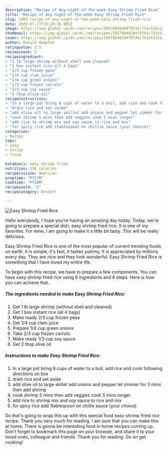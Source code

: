 ```yaml
---
description: "Recipe of Any-night-of-the-week Easy Shrimp Fried Rice"
title: "Recipe of Any-night-of-the-week Easy Shrimp Fried Rice"
slug: 1902-recipe-of-any-night-of-the-week-easy-shrimp-fried-rice
date: 2020-07-27T19:28:30.005Z
image: https://img-global.cpcdn.com/recipes/5057884920479744/751x532cq70/easy-shrimp-fried-rice-recipe-main-photo.jpg
thumbnail: https://img-global.cpcdn.com/recipes/5057884920479744/751x532cq70/easy-shrimp-fried-rice-recipe-main-photo.jpg
cover: https://img-global.cpcdn.com/recipes/5057884920479744/751x532cq70/easy-shrimp-fried-rice-recipe-main-photo.jpg
author: Ronald Hampton
ratingvalue: 3.5
reviewcount: 3
recipeingredient:
- "1 lb large shrimp without shell and cleaned"
- "1 box instant rice all 4 bags"
- "2/3 cup frozen peas"
- "1/4 cup clam juice"
- "1/4 cup green onions"
- "2/3 cup frozen carrots"
- "1/3 cup soy sauce"
- "2 tbsp olive oil"
recipeinstructions:
- "In a large pot bring 8 cups of water to a boil, add rice and cook following directions on box"
- "drain rice and set aside"
- "add olive oil to large skillet add onions and pepper let simmer for 3 mins then add shrimp"
- "cook shrimp 5 mins then add veggies cook 5 mins longer"
- "add rice to shrimp mix and soy sauce to rice and mix"
- "for spicy rice add 1tablespoon on chillie sauce (your choice)"
categories:
- Recipe
tags:
- easy
- shrimp
- fried

katakunci: easy shrimp fried 
nutrition: 156 calories
recipecuisine: American
preptime: "PT27M"
cooktime: "PT30M"
recipeyield: "2"
recipecategory: Dessert

---
```



![Easy Shrimp Fried Rice](https://img-global.cpcdn.com/recipes/5057884920479744/751x532cq70/easy-shrimp-fried-rice-recipe-main-photo.jpg)

Hello everybody, I hope you're having an amazing day today. Today, we're going to prepare a special dish, easy shrimp fried rice. It is one of my favorites. For mine, I am going to make it a little bit tasty. This will be really delicious.



Easy Shrimp Fried Rice is one of the most popular of current trending foods on earth. It is simple, it's fast, it tastes yummy. It is appreciated by millions every day. They are nice and they look wonderful. Easy Shrimp Fried Rice is something that I have loved my entire life.


To begin with this recipe, we have to prepare a few components. You can have easy shrimp fried rice using 8 ingredients and 6 steps. Here is how you can achieve that.

<!--inarticleads1-->

##### The ingredients needed to make Easy Shrimp Fried Rice:

1. Get 1 lb large shrimp (without shell and cleaned)
1. Get 1 box instant rice (all 4 bags)
1. Make ready 2/3 cup frozen peas
1. Get 1/4 cup clam juice
1. Prepare 1/4 cup green onions
1. Take 2/3 cup frozen carrots
1. Make ready 1/3 cup soy sauce
1. Get 2 tbsp olive oil




<!--inarticleads2-->

##### Instructions to make Easy Shrimp Fried Rice:

1. In a large pot bring 8 cups of water to a boil, add rice and cook following directions on box
1. drain rice and set aside
1. add olive oil to large skillet add onions and pepper let simmer for 3 mins then add shrimp
1. cook shrimp 5 mins then add veggies cook 5 mins longer
1. add rice to shrimp mix and soy sauce to rice and mix
1. for spicy rice add 1tablespoon on chillie sauce (your choice)




So that's going to wrap this up with this special food easy shrimp fried rice recipe. Thank you very much for reading. I am sure that you can make this at home. There is gonna be interesting food in home recipes coming up. Don't forget to bookmark this page on your browser, and share it to your loved ones, colleague and friends. Thank you for reading. Go on get cooking!
